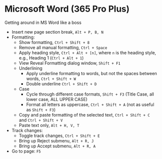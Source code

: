 # Microsoft Word (365 Pro Plus)

Getting around in MS Word like a boss

* Insert new page section break, `Alt + P, B, N`
* Formatting:
  * Show formatting, `Ctrl + Shift + 8`
  * Remove all manual formatting, `Ctrl + Space`
  * Apply heading style, `Ctrl + Alt + [n]`, where `n` is the heading style, e.g., Heading 1 (`Ctrl + Alt + 1`)
  * View Reveal Formatting dialog window, `Shift + F1`
  * Underlining
    * Apply underline formatting to words, but not the spaces between words, `Ctrl + Shift + W`
    * Double underline `Ctrl + Shift + D`
  * Case
    * Cycle through different case formats, `Shift + F3` (Title Case, all lower case, ALL UPPER CASE)
    * Format all letters as uppercase, `Ctrl + Shift + A` (not as useful as `Shift + F3`)
  * Copy and paste formatting of the selected text, `Ctrl + Shift + C` and `Ctrl + Shift + V` 
  * Paste text only, `Alt + H, V, T`
* Track changes:
  * Toggle track changes, `Ctrl + Shift + E`
  * Bring up Reject submenu, `Alt + R, J`
  * Bring up Accept submenu, `Alt + R, A`
* Go to page: `F5`
  

